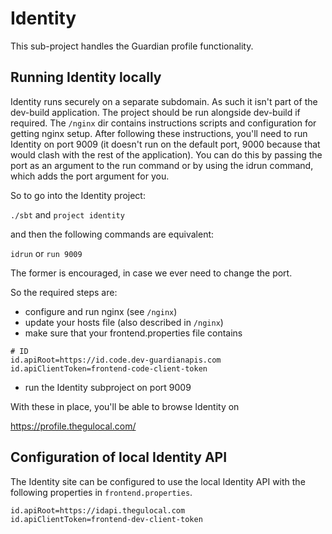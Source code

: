 # Identity

This sub-project handles the Guardian profile functionality.

## Running Identity locally

Identity runs securely on a separate subdomain. As such it isn't part
of the dev-build application. The project should be run alongside
dev-build if required. The `/nginx` dir contains instructions scripts
and configuration for getting nginx setup. After following these
instructions, you'll need to run Identity on port 9009 (it doesn't run
on the default port, 9000 because that would clash with the rest of
the application). You can do this by passing the port as an argument
to the run command or by using the idrun command, which adds the port
argument for you.

So to go into the Identity project:

  `./sbt` and `project identity`

and then the following commands are equivalent:

  `idrun` or `run 9009`

The former is encouraged, in case we ever need to change the port.

So the required steps are:

* configure and run nginx (see `/nginx`)
* update your hosts file (also described in `/nginx`)
* make sure that your frontend.properties file contains

```
# ID
id.apiRoot=https://id.code.dev-guardianapis.com
id.apiClientToken=frontend-code-client-token
```

* run the Identity subproject on port 9009

With these in place, you'll be able to browse Identity on

  https://profile.thegulocal.com/

## Configuration of local Identity API

The Identity site can be configured to use the local Identity API with the
following properties in `frontend.properties`.

    id.apiRoot=https://idapi.thegulocal.com
    id.apiClientToken=frontend-dev-client-token

